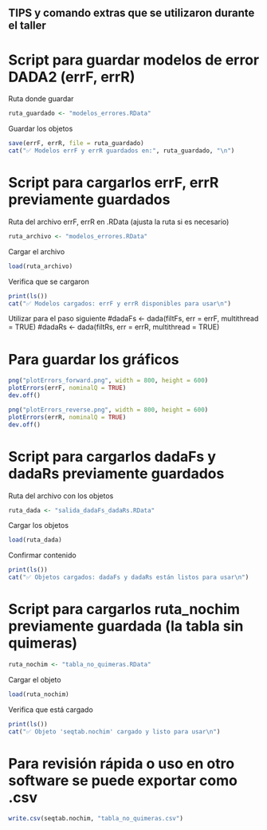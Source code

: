 ## TIPS y comando extras que se utilizaron durante el taller

# Script para guardar modelos de error DADA2 (errF, errR)
Ruta donde guardar

```r
ruta_guardado <- "modelos_errores.RData"
```

Guardar los objetos

```r
save(errF, errR, file = ruta_guardado)
cat("✅ Modelos errF y errR guardados en:", ruta_guardado, "\n")
```

# Script para cargarlos errF, errR previamente guardados
Ruta del archivo errF, errR en .RData (ajusta la ruta si es necesario)

```r
ruta_archivo <- "modelos_errores.RData"
```

Cargar el archivo

```r
load(ruta_archivo)
```

Verifica que se cargaron

```r
print(ls())
cat("✅ Modelos cargados: errF y errR disponibles para usar\n")
```

Utilizar para el paso siguiente
#dadaFs <- dada(filtFs, err = errF, multithread = TRUE)
#dadaRs <- dada(filtRs, err = errR, multithread = TRUE)

# Para guardar los gráficos

```r
png("plotErrors_forward.png", width = 800, height = 600)
plotErrors(errF, nominalQ = TRUE)
dev.off()

png("plotErrors_reverse.png", width = 800, height = 600)
plotErrors(errR, nominalQ = TRUE)
dev.off()
```

# Script para cargarlos dadaFs y dadaRs previamente guardados

Ruta del archivo con los objetos

```r
ruta_dada <- "salida_dadaFs_dadaRs.RData"
```

Cargar los objetos

```r
load(ruta_dada)
```

Confirmar contenido

```r
print(ls())
cat("✅ Objetos cargados: dadaFs y dadaRs están listos para usar\n")
```

# Script para cargarlos ruta_nochim previamente guardada (la tabla sin quimeras)

```r
ruta_nochim <- "tabla_no_quimeras.RData"
```

Cargar el objeto

```r
load(ruta_nochim)
```

Verifica que está cargado

```r
print(ls())
cat("✅ Objeto 'seqtab.nochim' cargado y listo para usar\n")
```

# Para revisión rápida o uso en otro software se puede exportar como .csv

```r
write.csv(seqtab.nochim, "tabla_no_quimeras.csv")
```




